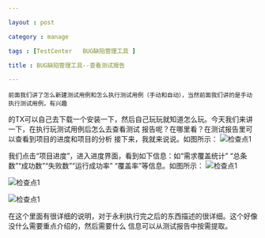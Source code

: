 ```yaml
---

layout : post

category : manage

tags : [TestCenter   BUG缺陷管理工具 ]

title : BUG缺陷管理工具--查看测试报告

---
```


	前面我们讲了怎么新建测试用例和怎么执行测试用例（手动和自动），当然前面我们讲的是手动执行测试用例，有兴趣
的TX可以自己去下载一个安装一下，然后自己玩玩就知道怎么玩。今天我们来讲一下，在执行玩测试用例后怎么去查看测试
报告呢？在哪里看？在测试报告里可以查看到项目的进度和项目的分析
接下来，我就来说说。如图所示：
![](http://charisma.u.qiniudn.com/201401-16QQ%E6%88%AA%E5%9B%BE20140116135104.png "检查点1")



我们点击“项目进度”，进入进度界面，看到如下信息：如“需求覆盖统计” “总条数”“成功数”“失败数”“运行成功率”
“覆盖率”等信息。如图所示：
![](http://charisma.u.qiniudn.com/201401-16QQ%E6%88%AA%E5%9B%BE20140116135710.png "检查点1")

![](http://charisma.u.qiniudn.com/201401-16QQ%E6%88%AA%E5%9B%BE20140116135722.png "检查点1")

![](http://charisma.u.qiniudn.com/201401-16QQ%E6%88%AA%E5%9B%BE20140116135751.png "检查点1")


在这个里面有很详细的说明，对于永利执行完之后的东西描述的很详细。这个好像没什么需要重点介绍的，然后需要什么
信息可以从测试报告中按需提取。













































    

